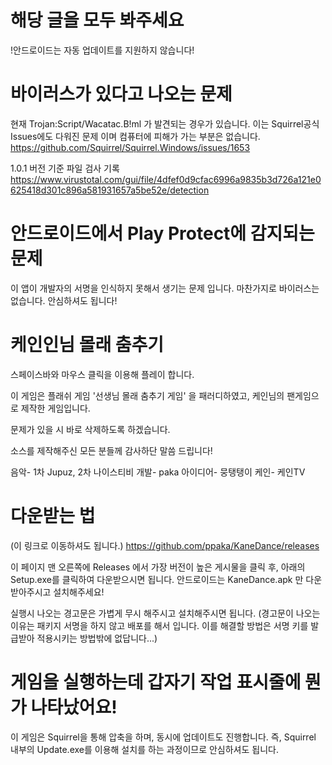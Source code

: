 # 해당 글을 모두 봐주세요
!안드로이드는 자동 업데이트를 지원하지 않습니다!

# 바이러스가 있다고 나오는 문제
현재 Trojan:Script/Wacatac.B!ml 가 발견되는 경우가 있습니다.
이는 Squirrel공식 Issues에도 다워진 문제 이며 컴퓨터에 피해가 가는 부분은 없습니다.
https://github.com/Squirrel/Squirrel.Windows/issues/1653

1.0.1 버전 기준 파일 검사 기록
https://www.virustotal.com/gui/file/4dfef0d9cfac6996a9835b3d726a121e0625418d301c896a581931657a5be52e/detection

# 안드로이드에서 Play Protect에 감지되는 문제
이 앱이 개발자의 서명을 인식하지 못해서 생기는 문제 입니다.
마찬가지로 바이러스는 없습니다. 안심하셔도 됩니다!

# 케인인님 몰래 춤추기
스페이스바와 마우스 클릭을 이용해 플레이 합니다.

이 게임은 플래쉬 게임 '선생님 몰래 춤추기 게임' 을 패러디하였고,
케인님의 팬게임으로 제작한 게임입니다.

문제가 있을 시 바로 삭제하도록 하겠습니다.

소스를 제작해주신 모든 분들께 감사하단 말씀 드립니다!

음악- 1차 Jupuz, 2차 나이스티비
개발- paka
아이디어- 뭉탱탱이
케인- 케인TV

# 다운받는 법
(이 링크로 이동하셔도 됩니다.)
https://github.com/ppaka/KaneDance/releases

이 페이지 맨 오른쪽에 Releases 에서 가장 버전이 높은 게시물을 클릭 후, 아래의 Setup.exe를 클릭하여 다운받으시면 됩니다.
안드로이드는 KaneDance.apk 만 다운받아주시고 설치해주세요!

실행시 나오는 경고문은 가볍게 무시 해주시고 설치해주시면 됩니다.
(경고문이 나오는 이유는 패키지 서명을 하지 않고 배포를 해서 입니다.
이를 해결할 방법은 서명 키를 발급받아 적용시키는 방법밖에 없답니다...)

# 게임을 실행하는데 갑자기 작업 표시줄에 뭔가 나타났어요!
이 게임은 Squirrel을 통해 압축을 하며, 동시에 업데이트도 진행합니다.
즉, Squirrel 내부의 Update.exe를 이용해 설치를 하는 과정이므로 안심하셔도 됩니다.
